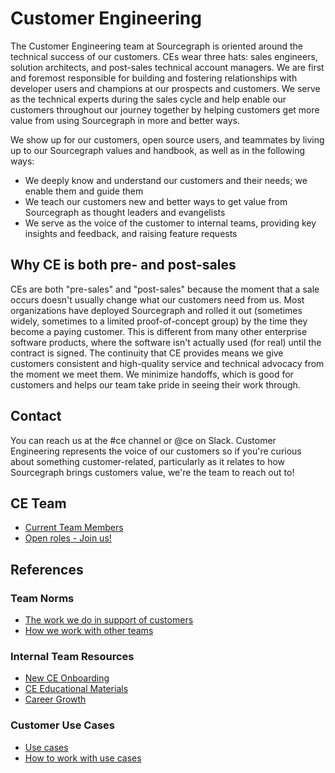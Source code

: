 # Customer Engineering

The Customer Engineering team at Sourcegraph is oriented around the technical success of our customers. CEs wear three hats: sales engineers, solution architects, and post-sales technical account managers. We are first and foremost responsible for building and fostering relationships with developer users and champions at our prospects and customers. We serve as the technical experts during the sales cycle and help enable our customers throughout our journey together by helping customers get more value from using Sourcegraph in more and better ways.

We show up for our customers, open source users, and teammates by living up to our Sourcegraph values and handbook, as well as in the following ways:

- We deeply know and understand our customers and their needs; we enable them and guide them
- We teach our customers new and better ways to get value from Sourcegraph as thought leaders and evangelists
- We serve as the voice of the customer to internal teams, providing key insights and feedback, and raising feature requests

## Why CE is both pre- and post-sales

CEs are both "pre-sales" and "post-sales" because the moment that a sale occurs doesn't usually change what our customers need from us. Most organizations have deployed Sourcegraph and rolled it out (sometimes widely, sometimes to a limited proof-of-concept group) by the time they become a paying customer. This is different from many other enterprise software products, where the software isn't actually used (for real) until the contract is signed. The continuity that CE provides means we give customers consistent and high-quality service and technical advocacy from the moment we meet them. We minimize handoffs, which is good for customers and helps our team take pride in seeing their work through.

## Contact

You can reach us at the #ce channel or @ce on Slack. Customer Engineering represents the voice of our customers so if you're curious about something customer-related, particularly as it relates to how Sourcegraph brings customers value, we're the team to reach out to!

## CE Team

- [Current Team Members](team/index.md)
- [Open roles - Join us!](team/open-roles.md)

## References

### Team Norms

- [The work we do in support of customers](process/working-with-customers.md)
- [How we work with other teams](team-culture/index.md)

### Internal Team Resources

- [New CE Onboarding](onboarding/index.md)
- [CE Educational Materials](onboarding/education.md)
- [Career Growth](career-growth/index.md)

### Customer Use Cases

- [Use cases](../../strategy-goals/strategy/index.md#use-cases)
- [How to work with use cases](../../strategy-goals/strategy/working-with-use-cases.md)
